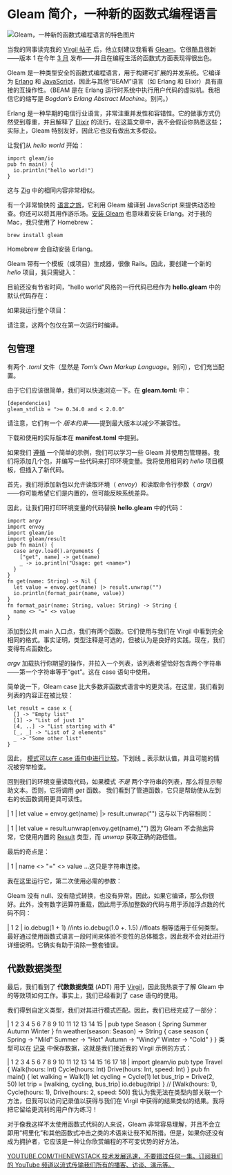 # Gleam 简介，一种新的函数式编程语言

![Gleam，一种新的函数式编程语言的特色图片](https://cdn.thenewstack.io/media/2024/06/5af404eb-getty-images-n7fry417ibk-unsplash-1024x683.jpg)

当我的同事读完我的 [Virgil 帖子](https://thenewstack.io/introduction-to-virgil-a-new-language-by-wasms-co-creator/) 后，他立刻建议我看看 [Gleam](http://gleam.run)。它很酷且很新——版本 1 在今年 [3 月](https://gleam.run/news/gleam-version-1/) 发布——并且在编程生活的函数式方面表现得很出色。

Gleam 是一种类型安全的函数式编程语言，用于构建可扩展的并发系统。它编译为 [Erlang](https://thenewstack.io/past-present-future-erlang/) 和 [JavaScript](https://thenewstack.io/javascript/)，因此与其他“BEAM”语言（如 Erlang 和 Elixir）具有直接的互操作性。（BEAM 是在 Erlang 运行时系统中执行用户代码的虚拟机。我相信它的缩写是 *Bogdan’s Erlang Abstract Machine*。别问。）

Erlang 是一种早期的电信行业语言，非常注重并发性和容错性。它的做事方式仍然受到尊重，并且解释了 [Elixir](https://thenewstack.io/past-present-future-erlang/) 的流行。在这篇文章中，我不会假设你熟悉这些；实际上，Gleam 特别友好，因此它也没有做出太多假设。

让我们从 *hello world* 开始：

```
import gleam/io
pub fn main() {
  io.println("hello world!")
}
```

这与 [Zig](https://thenewstack.io/introduction-to-zig-a-potential-heir-to-c/) 中的相同内容非常相似。

有一个非常愉快的 [语言之旅](https://tour.gleam.run/)，它利用 Gleam 编译到 JavaScript 来提供动态检查。你还可以将其用作游乐场。[安装 Gleam](https://gleam.run/getting-started/installing/) 也意味着安装 Erlang。对于我的 Mac，我只使用了 Homebrew：

```
brew install gleam
```

Homebrew 会自动安装 Erlang。

Gleam 带有一个模板（或项目）生成器，很像 Rails。因此，要创建一个新的 *hello* 项目，我只需键入：

目前还没有节省时间，“hello world”风格的一行代码已经作为 **hello.gleam** 中的默认代码存在：

如果我运行整个项目：

请注意，这两个包仅在第一次运行时编译。

## 包管理

有两个 *.toml* 文件（显然是 *Tom’s Own Markup Language*。别问），它们充当配置。

由于它们应该很简单，我们可以快速浏览一下。在 **gleam.toml:** 中：

```
[dependencies]
gleam_stdlib = ">= 0.34.0 and < 2.0.0"
```

请注意，它们有一个 *版本约束*——提到最大版本以减少不兼容性。

下载和使用的实际版本在 **manifest.toml** 中提到。

如果我们 [遵循](https://gleam.run/writing-gleam/) 一个简单的示例，我们可以学习一些 Gleam 并使用包管理器。我们将添加几个包，并编写一些代码来打印环境变量。我将使用相同的 *hello* 项目模板，但插入了新代码。

首先，我们将添加新包以允许读取环境（ *envoy*）和读取命令行参数（ *argv*）——你可能希望它们是内置的，但可能反映系统差异。

因此，让我们用打印环境变量的代码替换 **hello.gleam** 中的代码：

```
import argv
import envoy
import gleam/io
import gleam/result
pub fn main() {
  case argv.load().arguments {
    ["get", name] -> get(name)
    _ -> io.println("Usage: get <name>")
  }
}
fn get(name: String) -> Nil {
  let value = envoy.get(name) |> result.unwrap("")
  io.println(format_pair(name, value))
}
fn format_pair(name: String, value: String) -> String {
  name <> "=" <> value
}
```

添加到公共 main 入口点，我们有两个函数。它们使用与我们在 Virgil 中看到完全相同的格式。事实证明，类型注释是可选的，但被认为是良好的实践。现在，我们变得有点函数化。

*argv* 加载执行你期望的操作，并拉入一个列表，该列表希望恰好包含两个字符串——第一个字符串等于“get”。这在 case 语句中使用。

简单说一下，Gleam case 比大多数非函数式语言中的更灵活。在这里，我们看到列表的内容正在被比较：

```
let result = case x {
  [] -> "Empty list"
  [1] -> "List of just 1"
  [4, ..] -> "List starting with 4"
  [_, _] -> "List of 2 elements"
  _ -> "Some other list"
}
```

因此， [模式可以在 case 语句中进行比较](https://tour.gleam.run/flow-control/list-patterns/)。下划线 _ 表示默认值，并且可能的情况被穷举检查。

回到我们的环境变量读取代码，如果模式 *不是* 两个字符串的列表，那么将显示帮助文本。否则，它将调用 *get* 函数。
我们看到了管道函数，它只是帮助使从左到右的长函数调用更具可读性。

|
1
|
let value = envoy.get(name) |> result.unwrap("")
这与以下内容相同：

|
1
|
let value = result.unwrap(envoy.get(name),"")
因为 Gleam 不会抛出异常，它使用内置的
[Result](https://tour.gleam.run/data-types/results/) 类型，而 *unwrap* 获取正确的路径值。

最后的奇点是：

|
1
|
name <> "=" <> value
…这只是字符串连接。

我在这里运行它，第二次使用必需的参数：

Gleam 没有
null、没有隐式转换，也没有异常。因此，如果它编译，那么你很好。此外，没有数字运算符重载，因此用于添加整数的代码与用于添加浮点数的代码不同：

|
1
2
|
io.debug(1 + 1) //ints
io.debug(1.0 +. 1.5) //floats
相等适用于任何类型。最好通过使用函数式语言一段时间来体验不变性的总体概念，因此我不会对此进行详细说明。它确实有助于消除一整套错误。

## 代数数据类型

最后，我们看到了
**代数数据类型** (ADT) 用于 [Virgil](https://thenewstack.io/introduction-to-virgil-a-new-language-by-wasms-co-creator/)，因此我热衷于了解 Gleam 中的等效项如何工作。事实上，我们已经看到了
case 语句的使用。

我们得到自定义类型，我们对其进行模式匹配。因此，我们已经完成了一部分：

|
1
2
3
4
5
6
7
8
9
10
11
12
13
14
15
|
pub type Season {
Spring
Summer
Autumn
Winter
}
fn weather(season: Season) -> String {
case season {
Spring -> "Mild"
Summer -> "Hot"
Autumn -> "Windy"
Winter -> "Cold"
}
}
类型可以在
[记录](https://tour.gleam.run/data-types/records/) 中保存数据，这就是我们接近我的 Virgil 示例的方式：

|
1
2
3
4
5
6
7
8
9
10
11
12
13
14
15
16
17
18
|
import gleam/io
pub type Travel {
Walk(hours: Int)
Cycle(hours: Int)
Drive(hours: Int, speed: Int)
}
pub fn main() {
let walking = Walk(1)
let cycling = Cycle(1)
let bus_trip = Drive(2, 50)
let trip = [walking, cycling, bus_trip]
io.debug(trip)
}
// [Walk(hours: 1), Cycle(hours: 1), Drive(hours: 2, speed: 50)]
我认为我无法在类型内部关联一个方法，但我可以访问记录值以获得与我们在 Virgil 中获得的结果类似的结果。我将把它留给更流利的用户作为练习！

对于像我这样不太使用函数式代码的人来说，Gleam 非常容易理解，并且不会立即用“柯里化”和其他函数式冲击之类的术语来让我不知所措。但是，如果你还没有成为拥护者，它应该是一种让你欣赏编程的不可变优势的好方法。

[
YOUTUBE.COM/THENEWSTACK
技术发展迅速，不要错过任何一集。订阅我们的 YouTube
频道以流式传输我们所有的播客、访谈、演示等。
](https://youtube.com/thenewstack?sub_confirmation=1)